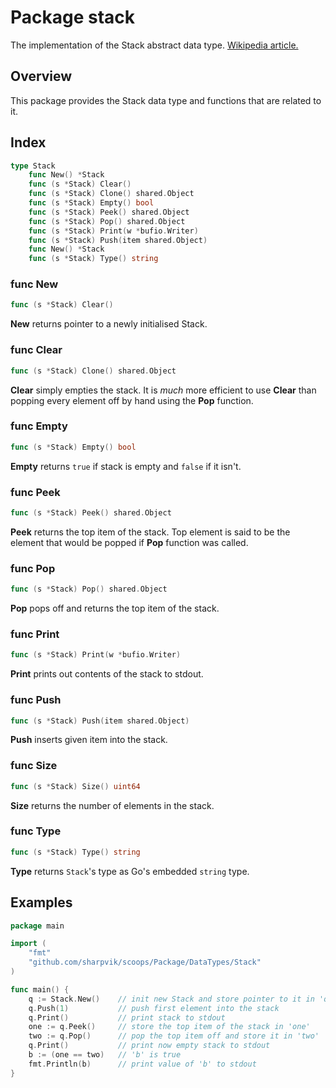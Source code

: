 # Package stack

The implementation of the Stack abstract data type.
[Wikipedia article.](https://en.wikipedia.org/wiki/Stack_(abstract_data_type))



## Overview

This package provides the Stack data type and functions that are related to it.



## Index

```go
type Stack
    func New() *Stack
    func (s *Stack) Clear()
    func (s *Stack) Clone() shared.Object
    func (s *Stack) Empty() bool
    func (s *Stack) Peek() shared.Object
    func (s *Stack) Pop() shared.Object
    func (s *Stack) Print(w *bufio.Writer)
    func (s *Stack) Push(item shared.Object)
    func New() *Stack
    func (s *Stack) Type() string
```


### func New

```go
func (s *Stack) Clear()
```

**New** returns pointer to a newly initialised Stack.


### func Clear

```go
func (s *Stack) Clone() shared.Object
```

**Clear** simply empties the stack. It is *much* more efficient to use **Clear**
than popping every element off by hand using the **Pop** function.


### func Empty

```go
func (s *Stack) Empty() bool
```

**Empty** returns `true` if stack is empty and `false` if it isn't.


### func Peek

```go
func (s *Stack) Peek() shared.Object
```

**Peek** returns the top item of the stack. Top element is said to be the
element that would be popped if **Pop** function was called.


### func Pop

```go
func (s *Stack) Pop() shared.Object
```

**Pop** pops off and returns the top item of the stack.


### func Print

```go
func (s *Stack) Print(w *bufio.Writer)
```

**Print** prints out contents of the stack to stdout.


### func Push

```go
func (s *Stack) Push(item shared.Object)
```

**Push** inserts given item into the stack.


### func Size

```go
func (s *Stack) Size() uint64
```

**Size** returns the number of elements in the stack.


### func Type

```go
func (s *Stack) Type() string
```

**Type** returns `Stack`'s type as Go's embedded `string` type.



## Examples

```go
package main

import (
    "fmt"
    "github.com/sharpvik/scoops/Package/DataTypes/Stack"
)

func main() {
    q := Stack.New()    // init new Stack and store pointer to it in 'q'
    q.Push(1)           // push first element into the stack
    q.Print()           // print stack to stdout
    one := q.Peek()     // store the top item of the stack in 'one'
    two := q.Pop()      // pop the top item off and store it in 'two'
    q.Print()           // print now empty stack to stdout
    b := (one == two)   // 'b' is true
    fmt.Println(b)      // print value of 'b' to stdout
}
```